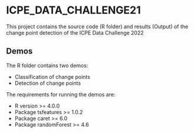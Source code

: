 # ICPE_DATA_CHALLENGE21

This project contains the source code (R folder) and results (Output) of the change point detection of the ICPE Data Challenge 2022 

## Demos

The R folder contains two demos:
* Classification of change points
* Detection of change points

The requirements for running the demos are:
* R version >= 4.0.0
* Package tsfeatures >= 1.0.2
* Package caret >= 6.0
* Package randomForest >= 4.6
